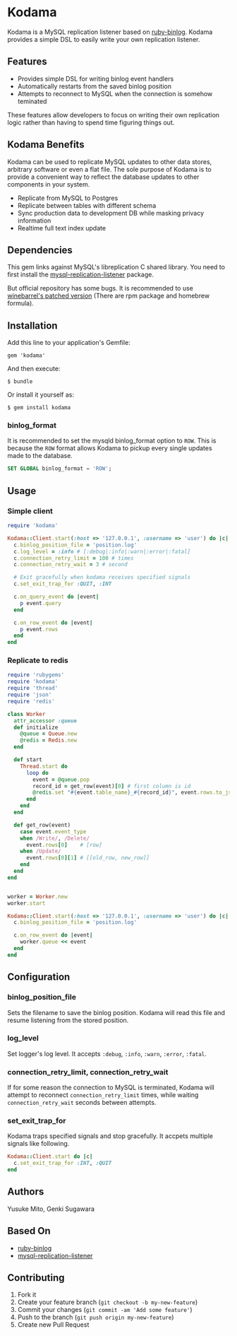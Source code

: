 # Kodama

Kodama is a MySQL replication listener based on [ruby-binlog](https://bitbucket.org/winebarrel/ruby-binlog/overview).
Kodama provides a simple DSL to easily write your own replication listener.

## Features

- Provides simple DSL for writing binlog event handlers
- Automatically restarts from the saved binlog position
- Attempts to reconnect to MySQL when the connection is somehow teminated

These features allow developers to focus on writing their own replication logic rather than having to spend time figuring things out.

## Kodama Benefits

Kodama can be used to replicate MySQL updates to other data stores, arbitrary software or even a flat file. The sole purpose of Kodama is to provide a convenient way to reflect the database updates to other components in your system.

- Replicate from MySQL to Postgres
- Replicate between tables with different schema
- Sync production data to development DB while masking privacy information
- Realtime full text index update

## Dependencies

This gem links against MySQL's libreplication C shared library. You need to first install the [mysql-replication-listener](https://launchpad.net/mysql-replication-listener) package.

But official repository has some bugs. It is recommended to use [winebarrel's patched version](https://bitbucket.org/winebarrel/ruby-binlog/downloads) (There are rpm package and homebrew formula).

## Installation

Add this line to your application's Gemfile:

    gem 'kodama'

And then execute:

    $ bundle

Or install it yourself as:

    $ gem install kodama

### binlog_format

It is recommended to set the mysqld binlog_format option to ``ROW``. This is because the ``ROW`` format allows Kodama to pickup every single updates made to the database.

```sql
SET GLOBAL binlog_format = 'ROW';
```

## Usage

### Simple client

```ruby
require 'kodama'

Kodama::Client.start(:host => '127.0.0.1', :username => 'user') do |c|
  c.binlog_position_file = 'position.log'
  c.log_level = :info # [:debug|:info|:warn|:error|:fatal]
  c.connection_retry_limit = 100 # times
  c.connection_retry_wait = 3 # second

  # Exit gracefully when kodama receives specified signals
  c.set_exit_trap_for :QUIT, :INT

  c.on_query_event do |event|
    p event.query
  end

  c.on_row_event do |event|
    p event.rows
  end
end
```

### Replicate to redis

```ruby
require 'rubygems'
require 'kodama'
require 'thread'
require 'json'
require 'redis'

class Worker
  attr_accessor :queue
  def initialize
    @queue = Queue.new
    @redis = Redis.new
  end

  def start
    Thread.start do
      loop do
        event = @queue.pop
        record_id = get_row(event)[0] # first column is id
        @redis.set "#{event.table_name}_#{record_id}", event.rows.to_json
      end
    end
  end

  def get_row(event)
    case event.event_type
    when /Write/, /Delete/
      event.rows[0]    # [row]
    when /Update/
      event.rows[0][1] # [[old_row, new_row]]
    end
  end
end


worker = Worker.new
worker.start

Kodama::Client.start(:host => '127.0.0.1', :username => 'user') do |c|
  c.binlog_position_file = 'position.log'

  c.on_row_event do |event|
    worker.queue << event
  end
end
```

## Configuration

### binlog_position_file

Sets the filename to save the binlog position.
Kodama will read this file and resume listening from the stored position.

### log_level

Set logger's log level.
It accepts ``:debug``, ``:info``, ``:warn``, ``:error``, ``:fatal``.

### connection_retry_limit, connection_retry_wait

If for some reason the connection to MySQL is terminated, Kodama will attempt to reconnect ``connection_retry_limit`` times, while waiting ``connection_retry_wait`` seconds between attempts.

### set_exit_trap_for

Kodama traps specified signals and stop gracefully.
It accpets multiple signals like following.

```ruby
Kodama::Client.start do |c|
  c.set_exit_trap_for :INT, :QUIT
end
```

## Authors

Yusuke Mito, Genki Sugawara

## Based On

- [ruby-binlog](https://bitbucket.org/winebarrel/ruby-binlog)
- [mysql-replication-listener](https://launchpad.net/mysql-replication-listener)

## Contributing

1. Fork it
2. Create your feature branch (`git checkout -b my-new-feature`)
3. Commit your changes (`git commit -am 'Add some feature'`)
4. Push to the branch (`git push origin my-new-feature`)
5. Create new Pull Request
